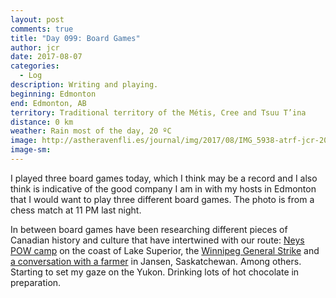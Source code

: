 ```yaml
---
layout: post
comments: true
title: "Day 099: Board Games"
author: jcr
date: 2017-08-07
categories:
  - Log
description: Writing and playing.
beginning: Edmonton
end: Edmonton, AB
territory: Traditional territory of the Métis, Cree and Tsuu T’ina
distance: 0 km
weather: Rain most of the day, 20 ºC
image: http://astheravenfli.es/journal/img/2017/08/IMG_5938-atrf-jcr-2000-web.jpg
image-sm:
---
```


I played three board games today, which I think may be a record and I also think is indicative of the good company I am in with my hosts in Edmonton that I would want to play three different board games. The photo is from a chess match at 11 PM last night.

In between board games have been researching different pieces of Canadian history and culture that have intertwined with our route: <a href="http://astheravenfli.es/journal/2017/08/05/neys-pow-camp-and-japanese-internment/" target="blank">Neys POW camp</a> on the coast of Lake Superior, the <a href="http://astheravenfli.es/journal/2017/08/07/winnipeg-general-strike/" target="blank">Winnipeg General Strike</a> and <a href="http://astheravenfli.es/journal/2017/08/06/howard-farmer/" target="blank">a conversation with a farmer</a> in Jansen, Saskatchewan. Among others. Starting to set my gaze on the Yukon. Drinking lots of hot chocolate in preparation.